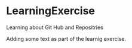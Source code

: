 # LearningExercise
Learning about Git Hub and Repositries

Adding some text as part of the learnig exercise.
